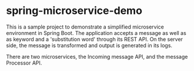 # spring-microservice-demo

This is a sample project to demonstrate a simplified microservice environment in Spring Boot. The application accepts a message as well as as keyword and a 'substitution word' through its REST API. On the server side, the message is transformed and output is generated in its logs.

There are two microservices, the Incoming message API, and the message Processor API.

